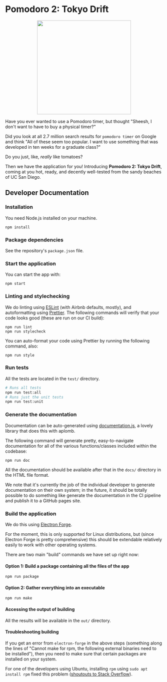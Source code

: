 # Pomodoro 2: Tokyo Drift

<div align="center">
<img width="300px" src="https://raw.githubusercontent.com/understanding-cats/tokyo-drift/main/src/images/tomato_tran.png" />
</div>

Have you ever wanted to use a Pomodoro timer, but thought "Sheesh, I don't want
to have to buy a physical timer?"

Did you look at all 2.7 million search results for `pomodoro timer` on Google
and think "All of these seem too popular. I want to use something that was
developed in ten weeks for a graduate class?"

Do you just, like, _really_ like tomatoes?

Then we have the application for you! Introducing **Pomodoro 2: Tokyo Drift**,
coming at you hot, ready, and decently well-tested from the sandy beaches of
UC San Diego.

## Developer Documentation

### Installation

You need Node.js installed on your machine.

```
npm install
```

### Package dependencies

See the repository's `package.json` file.

### Start the application

You can start the app with:

```
npm start
```

### Linting and stylechecking

We do linting using [ESLint](https://eslint.org/) (with Airbnb defaults,
mostly), and autoformatting using [Prettier](https://prettier.io/). The
following commands will verify that your code looks good (these are run on our
CI build):

```
npm run lint
npm run stylecheck
```

You can auto-format your code using Prettier by running the following command,
also:

```
npm run style
```

### Run tests

All the tests are located in the `test/` directory.

```bash
# Runs all tests
npm run test:all
# Runs just the unit tests
npm run test:unit
```

### Generate the documentation

Documentation can be auto-generated using
[documentation.js](https://documentation.js.org/), a lovely library that does
this with aplomb.

The following command will generate pretty, easy-to-navigate documentation for
all of the various functions/classes included within the codebase:

```
npm run doc
```

All the documentation should be available after that in the `docs/` directory
in the HTML file format.

We note that it's currently the job of the individual developer to generate
documentation on their own system; in the future, it should be totally possible
to do something like generate the documentation in the CI pipeline and publish
it to a GitHub pages site.

### Build the application

We do this using [Electron Forge](https://www.electronforge.io/).

For the moment, this is only supported for Linux distributions, but (since
Electron Forge is pretty comprehensive) this should be extendable relatively
easily to work with other operating systems.

There are two main "build" commands we have set up right now:

#### Option 1: Build a package containing all the files of the app

```
npm run package
```

#### Option 2: Gather everything into an executable

```
npm run make
```

#### Accessing the output of building

All the results will be available in the `out/` directory.

#### Troubleshooting building

If you get an error from `electron-forge` in the above steps (something along
the lines of "Cannot make for rpm, the following external binaries need to be
installed"), then you need to make sure that certain packages are installed on
your system.

For one of the developers using Ubuntu, installing `rpm` using
`sudo apt install rpm` fixed this problem
([shoutouts to Stack Overflow](https://stackoverflow.com/a/59571436)).
